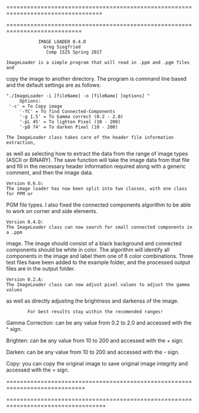 ==================================================================================

   ============================================================================


				IMAGE LOADER 0.4.D
				  Greg Siegfried
			       Comp 1525 Spring 2017

    ImageLoader is a simple program that will read in .ppm and .pgm files and 
copy the image to another directory.  The program is command line based and the
default settings are as follows: 

    "./ImageLoader -i [fileName] -o [fileName] [options] "
         Options:
	 '-c' = To Copy image 
         '-fC' = To find Connected-Components
         '-g 1.5' = To Gamma correct (0.2 - 2.0)
         '-pL 45' = To lighten Pixel (10 - 200)
         '-pD 74' = To darken Pixel (10 - 200)

    The ImageLoader class takes care of the header file information extraction,
as well as selecting how to extract the data from the range of image types 
(ASCII or BINARY).  The save function will take the image data from that file and 
fill in the necessary header information required along with a generic comment, 
and then the image data.

    Version 0.6.G:
    The image loader has now been split into two classes, with one class for PPM or
PGM file types.  I also fixed the connected components algorithm to be able to work
on corner and side elements.  

    Version 0.4.D:
    The ImageLoader class can now search for small connected components in a .ppm
image.  The image should consist of a black background and connected components
should be white in color.  The algorithm will identify all components in the image
and label them one of 6 color combinations.  Three test files have been added to the
example folder, and the processed output files are in the output folder.  	


    Version 0.2.A:  
    The ImageLoader class can now adjust pixel values to adjust the gamma values
as well as directly adjusting the brightness and darkenss of the image. 

            For best results stay within the recomended ranges!

Gamma Correction:  can be any value from 0.2 to 2.0 and accessed with the ^ sign.

Brighten: can be any value from 10 to 200 and accessed with the + sign.

Darken: can be any value from 10 to 200 and accessed with the - sign.

Copy:  you can copy the original image to save original image integrity and 
	accessed with the = sign.



   =============================================================================

===================================================================================
